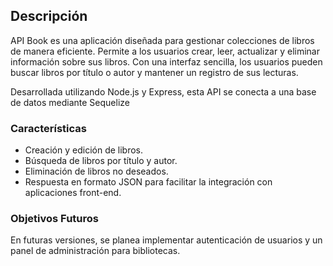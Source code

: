 ## Descripción
API Book es una aplicación diseñada para gestionar colecciones de libros de manera eficiente.
Permite a los usuarios crear, leer, actualizar y eliminar información sobre sus libros.
Con una interfaz sencilla, los usuarios pueden buscar libros por título o autor y mantener un registro de sus lecturas.

Desarrollada utilizando Node.js y Express, esta API se conecta a una base de datos mediante Sequelize 

### Características
- Creación y edición de libros.
- Búsqueda de libros por título y autor.
- Eliminación de libros no deseados.
- Respuesta en formato JSON para facilitar la integración con aplicaciones front-end.

### Objetivos Futuros
En futuras versiones, se planea implementar autenticación de usuarios y un panel de administración para bibliotecas.
